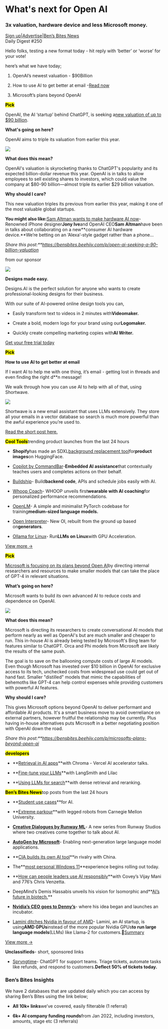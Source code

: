 # What's next for Open AI

### 3x valuation, hardware device and less Microsoft money.

[Sign up](https://www.bensbites.co/?utm_source=bensbites\&utm_medium=referral\&utm_campaign=what-s-next-for-open-ai)|[Advertise](https://sponsor.bensbites.co/?utm_source=bensbites\&utm_medium=referral\&utm_campaign=what-s-next-for-open-ai)|[Ben’s Bites News](https://news.bensbites.co/?utm_source=bensbites\&utm_medium=referral\&utm_campaign=what-s-next-for-open-ai)\
Daily Digest #250

Hello folks, testing a new format today - hit reply with ‘better’ or ‘worse’ for your vote!

here’s what we have today;

1. OpenAI’s newest valuation - $90Billion

2. How to use AI to get better at email -[Read now](https://bensbites.beehiiv.com/p/use-ai-get-better-email)

3. Microsoft’s plans beyond OpenAI

<mark>**Pick**</mark>

OpenAI, the AI ‘startup’ behind ChatGPT, is seeking a[new valuation of up to $90 billion](https://www.wsj.com/tech/ai/openai-seeks-new-valuation-of-up-to-90-billion-in-sale-of-existing-shares-ed6229e0?mod=tech_lead_story\&utm_source=bensbites\&utm_medium=referral\&utm_campaign=what-s-next-for-open-ai).

**What's going on here?**

OpenAI aims to triple its valuation from earlier this year.

![](https://media.beehiiv.com/cdn-cgi/image/fit=scale-down,format=auto,onerror=redirect,quality=80/uploads/asset/file/c84543e4-47a1-4548-8f96-6e3103fcab39/im-858234.jpeg)

**What does this mean?**

OpenAI's valuation is skyrocketing thanks to ChatGPT's popularity and its expected billion-dollar revenue this year. OpenAI is in talks to allow employees to sell existing shares to investors, which could value the company at $80-90 billion—almost triple its earlier $29 billion valuation.

**Why should I care?**

This new valuation triples its previous from earlier this year, making it one of the most valuable global startups.

**You might also like:**[Sam Altman wants to make hardware AI now](https://bensbites.beehiiv.com/p/sam-altman-wants-make-hardware-ai-now)- Renowned iPhone designer**Jony Ive**and OpenAI CEO**Sam Altman**have been in talks about collaborating on a new\*\*consumer AI hardware device.\*\*We’re betting on an ‘Alexa’-style gadget rather than a phone…

*Share this post:\*\*<https://bensbites.beehiiv.com/p/open-ai-seeking-a-90-billion-valuation>*

from our sponsor

[![](https://media.beehiiv.com/cdn-cgi/image/fit=scale-down,format=auto,onerror=redirect,quality=80/uploads/asset/file/cf0d2036-44e8-460f-a723-2410bcf7d4d5/https___cb0687d22b542969caab1427a5d8cc3c.cdn.bubble.io_f1694049748055x614887829810942100_Designs.ai_Full_Logo_Grey.jpg)](https://designs.ai/?utm_source=BensBites_email\&utm_medium=textlink\&utm_campaign=SponsoredEDM)

**Designs made easy.**

Designs.AI is the perfect solution for anyone who wants to create professional-looking designs for their business.

With our suite of AI-powered online design tools you can,

- Easily transform text to videos in 2 minutes with**Videomaker.**

- Create a bold, modern logo for your brand using our**Logomaker.**

- Quickly create compelling marketing copies with**AI Writer.**

[Get your free trial today](https://designs.ai/?utm_source=BensBites_email\&utm_medium=textlink\&utm_campaign=SponsoredEDM)

<mark>**Pick**</mark>

**How to use AI to get better at email**

If I want AI to help me with one thing, it’s email - getting lost in threads and even finding the right d\*\*n message!

We walk through how you can use AI to help with all of that, using Shortwave.

![](https://media.beehiiv.com/cdn-cgi/image/fit=scale-down,format=auto,onerror=redirect,quality=80/uploads/asset/file/07a400e4-299e-4aa9-92b2-8d5a0c31941e/9ea59f0e-8e7b-4e39-b9c4-0bb9df77ee46-RackMultipart20230925-143-grll2d.jpeg)

Shortwave is a new email assistant that uses LLMs extensively. They store all your emails in a vector database so search is much more powerful than the awful experience you’re used to.

[Read the short post here.](https://bensbites.beehiiv.com/p/use-ai-get-better-email)

<mark>**Cool Tools**</mark>trending product launches from the last 24 hours

- **Shopify**has made an SDXL[background replacement tool](https://huggingface.co/spaces/Shopify/background-replacement?utm_source=bensbites\&utm_medium=referral\&utm_campaign=what-s-next-for-open-ai)for**product images**on HuggingFace.

- [Copilot by CommandBar](https://copilot.commandbar.com/?utm_source=bensbites\&utm_medium=referral\&utm_campaign=what-s-next-for-open-ai)-**Embedded AI assistance**that contextually teaches users and completes actions on their behalf.

- [Buildship](https://buildship.com/?utm_source=bensbites\&utm_medium=referral\&utm_campaign=what-s-next-for-open-ai)- Build**backend code**, APIs and schedule jobs easily with AI.

- [Whoop Coach](https://www.whoop.com/us/en/press-center/whoop-unveils-the-new-whoop-coach-powered-by-openai/?utm_source=bensbites\&utm_medium=referral\&utm_campaign=what-s-next-for-open-ai)- WHOOP unveils first**wearable with AI coaching**for personalized performance recommendations.

- [OpenLM](https://laion.ai/blog/open-lm/?utm_source=bensbites\&utm_medium=referral\&utm_campaign=what-s-next-for-open-ai)- A simple and minimalist PyTorch codebase for training**medium-sized language models.**

- [Open Interpreter](https://changes.openinterpreter.com/log/the-generator-update?utm_source=bensbites\&utm_medium=referral\&utm_campaign=what-s-next-for-open-ai)- New OI, rebuilt from the ground up based on**generators**.

- [Ollama for Linux](https://github.com/jmorganca/ollama/releases/tag/v0.1.0?utm_source=bensbites\&utm_medium=referral\&utm_campaign=what-s-next-for-open-ai)- Run**LLMs on Linux**with GPU Acceleration.

[View more →](https://news.bensbites.co/tags/show?utm_source=bensbites\&utm_medium=referral\&utm_campaign=what-s-next-for-open-ai)

<mark>**Pick**</mark>

[Microsoft is focusing on its plans beyond Open AI](https://www.theinformation.com/articles/how-microsoft-is-trying-to-lessen-its-addiction-to-openai-as-ai-costs-soar?utm_source=bensbites\&utm_medium=newsletter\&utm_campaign=microsoft-s-plans-beyond-open-ai)by directing internal researchers and resources to make smaller models that can take the place of GPT-4 in relevant situations.

**What’s going on here?**

Microsoft wants to build its own advanced AI to reduce costs and dependence on OpenAI.

![](https://media.beehiiv.com/cdn-cgi/image/fit=scale-down,format=auto,onerror=redirect,quality=80/uploads/asset/file/0e22d25b-42dc-4fb1-a41c-1b7d31658594/02d68d3a-f324-452e-8875-6662599ee2b0.jpeg)

**What does this mean?**

Microsoft is directing its researchers to create conversational AI models that perform nearly as well as OpenAI's but are much smaller and cheaper to run. This in-house AI is already being tested by Microsoft's Bing team for features similar to ChatGPT. Orca and Phi models from Microsoft are likely the results of the same push.

The goal is to save on the ballooning compute costs of large AI models. Even though Microsoft has invested over $10 billion in OpenAI for exclusive access to its tech, unchecked costs from widespread use could get out of hand fast. Smaller "distilled" models that mimic the capabilities of behemoths like GPT-4 can help control expenses while providing customers with powerful AI features.

**Why should I care?**

This gives Microsoft options beyond OpenAI to deliver performant and affordable AI products. It's a smart business move to avoid overreliance on external partners, however fruitful the relationship may be currently. Plus having in-house alternatives puts Microsoft in a better negotiating position with OpenAI down the road.

*Share this post:\*\*<https://bensbites.beehiiv.com/p/microsofts-plans-beyond-open-ai>*

<mark>**developers**</mark>

- \*\*[Retrieval in AI apps](https://www.youtube.com/watch?v=PaAnsXE05A0\&utm_source=bensbites\&utm_medium=referral\&utm_campaign=what-s-next-for-open-ai)\*\*with Chroma - Vercel AI accelerator talks.

- \*\*[Fine-tune your LLMs](https://blog.langchain.dev/fine-tune-your-llms-with-langsmith-and-lilac/?utm_source=bensbites\&utm_medium=referral\&utm_campaign=what-s-next-for-open-ai)\*\*with LangSmith and Lilac

- \*\*[Using LLMs for search](https://txt.cohere.com/using-llms-for-search/?utm_source=bensbites\&utm_medium=referral\&utm_campaign=what-s-next-for-open-ai)\*\*with dense retrieval and reranking.

<mark>**Ben’s Bites News**</mark>top posts from the last 24 hours

- \*\*[Student use cases](https://hbsp.harvard.edu/inspiring-minds/student-use-cases-for-ai?utm_source=bensbites\&utm_medium=referral\&utm_campaign=what-s-next-for-open-ai)\*\*for AI.

- \*\*[Extreme parkour](https://extreme-parkour.github.io/?utm_source=bensbites\&utm_medium=referral\&utm_campaign=what-s-next-for-open-ai)\*\*with legged robots from Carnegie Mellon University.

- **[Creative Dialogues by Runway ML](https://studios.runwayml.com/?utm_source=bensbites\&utm_medium=referral\&utm_campaign=what-s-next-for-open-ai)**- A new series from Runway Studios where two creatives come together to talk about AI.

- **[AutoGen by Microsoft](https://www.microsoft.com/en-us/research/blog/autogen-enabling-next-generation-large-language-model-applications/?utm_source=bensbites\&utm_medium=referral\&utm_campaign=what-s-next-for-open-ai)**- Enabling next-generation large language model applications.

- \*\*[CIA builds its own AI tool](https://www.bloomberg.com/news/articles/2023-09-26/cia-builds-its-own-artificial-intelligence-tool-in-rivalry-with-china?utm_source=bensbites\&utm_medium=referral\&utm_campaign=what-s-next-for-open-ai)\*\*in rivalry with China.

- The\*\*[most personal Windows 11](https://blogs.windows.com/windowsexperience/2023/09/26/the-most-personal-windows-11-experience-begins-rolling-out-today/?utm_source=bensbites\&utm_medium=referral\&utm_campaign=what-s-next-for-open-ai)\*\*experience begins rolling out today.

- \*\*[How can people leaders use AI responsibly](https://open.spotify.com/episode/3LTPHtPo3s1poKIDZyCNdD?utm_source=bensbites\&utm_medium=referral\&utm_campaign=what-s-next-for-open-ai)\*\*with Covey’s Vijay Mani and 776’s Chris Venzetta.

- DeepMind’s Demis Hassabis unveils his vision for Isomorphic and\*\*[AI’s future in biotech.](https://endpts.com/exclusive-deepmind-ceo-demis-hassabis-talks-secretive-new-ai-biotech-isomorphic-labs/?utm_source=bensbites\&utm_medium=referral\&utm_campaign=what-s-next-for-open-ai)\*\*

- **[Nvidia’s CEO goes to Denny’s](https://blogs.nvidia.com/blog/2023/09/26/nvidia-dennys-trillion/?=\&linkId=100000220008938)**- where his idea began and launches an incubator.

- [Lamini ditches Nvidia in favour of AMD](https://www.lamini.ai/blog/lamini-amd-paving-the-road-to-gpu-rich-enterprise-llms?utm_source=bensbites\&utm_medium=referral\&utm_campaign=what-s-next-for-open-ai)- Lamini, an AI startup, is using**AMD GPUs**instead of the more popular Nvidia GPUs**to run large language models**(LLMs) like Llama-2 for customers.🍿[Summary](https://bensbites.beehiiv.com/p/lamini-ditches-nvidia-favour-amd)

[View more →](https://news.bensbites.co/tags/news/trending?utm_source=bensbites\&utm_medium=referral\&utm_campaign=what-s-next-for-open-ai)

**Unclassifieds**- short, sponsored links

- [Spryngtime](https://www.spryngtime.com/?utm_source=bensbites\&utm_medium=referral\&utm_campaign=what-s-next-for-open-ai)- ChatGPT for support teams. Triage tickets, automate tasks like refunds, and respond to customers.**Deflect 50% of tickets today.**

### Ben’s Bites Insights

We have 2 databases that are updated daily which you can access by sharing Ben’s Bites using the link below;

- **All 10k+ links**we’ve covered, easily filterable (1 referral)

- **6k+ AI company funding rounds**from Jan 2022, including investors, amounts, stage etc (3 referrals)
